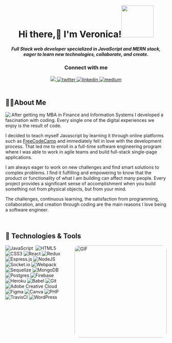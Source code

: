 <h1 align="center">Hi there,👋 I'm Veronica!<img src="https://media.giphy.com/media/bcKmIWkUMCjVm/giphy.gif" width="100"></h1>

<h5 align="center">Full Stack web developer specialized in JavaScript and MERN stack, eager to learn new technologies, collaborate, and create.</h5>
<h3 align="center">Connect with me</h3> 
<div align="center">
<a href="https://veronicaminciuna.com/" target="_blank">
<img src=https://img.shields.io/badge/Portfolio-%23000000.svg?style=for-the-badge&logo=firefox&logoColor=#FF7139" />
</a>
<a href="https://twitter.com/veronicaminci" target="_blank">
<img src=https://img.shields.io/badge/twitter-%2300acee.svg?&style=for-the-badge&logo=twitter&logoColor=white alt=twitter style="margin-bottom: 5px;" />
</a>
<a href="https://linkedin.com/in/veronicaminciuna" target="_blank">
<img src=https://img.shields.io/badge/linkedin-%231E77B5.svg?&style=for-the-badge&logo=linkedin&logoColor=white alt=linkedin style="margin-bottom: 5px;" />
</a>
<a href="https://veronicaminciuna.medium.com/" target="_blank">
<img src=https://img.shields.io/badge/medium-%23292929.svg?&style=for-the-badge&logo=medium&logoColor=white alt=medium style="margin-bottom: 5px;" />
</a>  
</div> 

</br>

## 👩‍💻About Me
<p>
  <img src="https://media.giphy.com/media/L1R1tvI9svkIWwpVYr/giphy.gif" align="left">
After getting my MBA in Finance and Information Systems I developed a fascination with coding. Every single one of the digital experiences we enjoy is the result of code. 

  I decided to teach myself Javascript by learning it through online platforms such as [FreeCodeCamp](https://freecodecamp.org/) and immediately fell in love with the development process. That led me to enroll in a full-time software engineering program where I was able to work in agile teams and build full-stack single-page applications.
  
I am always eager to work on new challenges and find smart solutions to complex problems. I find it fulfilling and empowering to know that the product or functionality of what I am building can affect many people. Every project provides a significant sense of accomplishment when you build something not from physical objects, but from your mind.
  
The challenges, continuous learning, the satisfaction from programming, collaboration, and creation through coding are the main reasons I love being a software engineer.
</p>
<br>
<h2>🔧&nbsp;Technologies & Tools</h2>
<img align="right" style="width:30vw;border-radius:15px;" alt="GIF" src="https://media.giphy.com/media/pOEbLRT4SwD35IELiQ/giphy.gif" />

![JavaScript](https://img.shields.io/badge/javascript-%23323330.svg?style=for-the-badge&logo=javascript&logoColor=%23F7DF1E)&nbsp; ![HTML5](https://img.shields.io/badge/html5-%23E34F26.svg?style=for-the-badge&logo=html5&logoColor=white) &nbsp;![CSS3](https://img.shields.io/badge/css3-%231572B6.svg?style=for-the-badge&logo=css3&logoColor=white)&nbsp;![React](https://img.shields.io/badge/react-%2320232a.svg?style=for-the-badge&logo=react&logoColor=%2361DAFB)&nbsp;![Redux](https://img.shields.io/badge/redux-%23593d88.svg?style=for-the-badge&logo=redux&logoColor=white)&nbsp;![Express.js](https://img.shields.io/badge/express.js-%23404d59.svg?style=for-the-badge&logo=express&logoColor=%2361DAFB)&nbsp;![NodeJS](https://img.shields.io/badge/node.js-6DA55F?style=for-the-badge&logo=node.js&logoColor=white)&nbsp;![Socket.io](https://img.shields.io/badge/Socket.io-black?style=for-the-badge&logo=socket.io&badgeColor=010101)&nbsp;![Webpack](https://img.shields.io/badge/webpack-%238DD6F9.svg?style=for-the-badge&logo=webpack&logoColor=black)&nbsp;![Sequelize](https://img.shields.io/badge/Sequelize-52B0E7?style=for-the-badge&logo=Sequelize&logoColor=white)&nbsp;![MongoDB](https://img.shields.io/badge/MongoDB-%234ea94b.svg?style=for-the-badge&logo=mongodb&logoColor=white)&nbsp;![Postgres](https://img.shields.io/badge/postgres-%23316192.svg?style=for-the-badge&logo=postgresql&logoColor=white)&nbsp;![Firebase](https://img.shields.io/badge/firebase-%23039BE5.svg?style=for-the-badge&logo=firebase)&nbsp;![Heroku](https://img.shields.io/badge/heroku-%23430098.svg?style=for-the-badge&logo=heroku&logoColor=white)&nbsp;![Babel](https://img.shields.io/badge/Babel-F9DC3e?style=for-the-badge&logo=babel&logoColor=black)&nbsp;![Git](https://img.shields.io/badge/git-%23F05033.svg?style=for-the-badge&logo=git&logoColor=white)&nbsp;![Adobe Creative Cloud](https://img.shields.io/badge/Adobe%20Creative%20Cloud-DA1F26.svg?style=for-the-badge&logo=Adobe%20Creative%20Cloud&logoColor=white)&nbsp;![Figma](https://img.shields.io/badge/figma-%23F24E1E.svg?style=for-the-badge&logo=figma&logoColor=white)&nbsp;![Canva](https://img.shields.io/badge/Canva-%2300C4CC.svg?style=for-the-badge&logo=Canva&logoColor=white)&nbsp;![PHP](https://img.shields.io/badge/php-%23777BB4.svg?style=for-the-badge&logo=php&logoColor=white)&nbsp;![TravisCI](https://img.shields.io/badge/travisci-%232B2F33.svg?style=for-the-badge&logo=travis&logoColor=white)&nbsp;![WordPress](https://img.shields.io/badge/WordPress-%23117AC9.svg?style=for-the-badge&logo=WordPress&logoColor=white)

